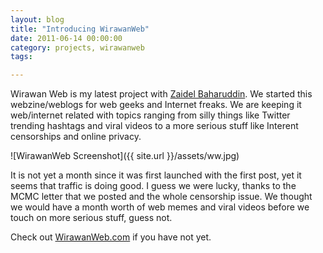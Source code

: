 ```yaml
---
layout: blog
title: "Introducing WirawanWeb"
date: 2011-06-14 00:00:00
category: projects, wirawanweb
tags: 

---
```


Wirawan Web is my latest project with [Zaidel Baharuddin](https://twitter.com/sinatra_z). We started this webzine/weblogs for web geeks and Internet freaks. We are keeping it web/internet related with topics ranging from silly things like Twitter trending hashtags and viral videos to a more serious stuff like Interent censorships and online privacy.

![WirawanWeb Screenshot]({{ site.url }}/assets/ww.jpg)

It is not yet a month since it was first launched with the first post, yet it seems that traffic is doing good. I guess we were lucky, thanks to the MCMC letter that we posted and the whole censorship issue. We thought we would have a month worth of web memes and viral videos before we touch on more serious stuff, guess not.

Check out [WirawanWeb.com](http://wirawanweb.com/) if you have not yet.